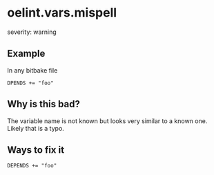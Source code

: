 # oelint.vars.mispell

severity: warning

## Example

In any bitbake file

```
DPENDS += "foo"
```

## Why is this bad?

The variable name is not known but looks very similar to a known one.
Likely that is a typo.

## Ways to fix it

```
DEPENDS += "foo"
```
